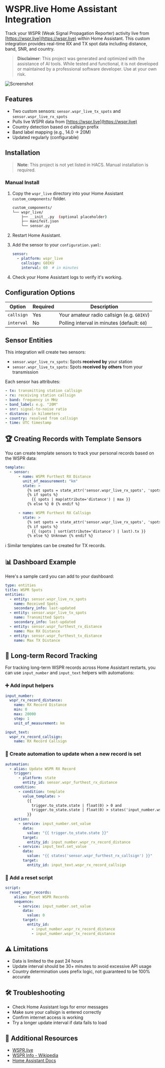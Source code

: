 # WSPR.live Home Assistant Integration

Track your WSPR (Weak Signal Propagation Reporter) activity live from [https://wspr.live](https://wspr.live) within Home Assistant. This custom integration provides real-time RX and TX spot data including distance, band, SNR, and country.

> **Disclaimer**: This project was generated and optimized with the assistance of AI tools. While tested and functional, it is not developed or maintained by a professional software developer. Use at your own risk.

![Screenshot](https://your-screenshot-url-here.png)

## Features

- Two custom sensors: `sensor.wspr_live_tx_spots` and `sensor.wspr_live_rx_spots`
- Pulls live WSPR data from [https://wspr.live](https://wspr.live)
- Country detection based on callsign prefix
- Band label mapping (e.g., 14.0 → 20M)
- Updated regularly (configurable)

## Installation

> **Note**: This project is not yet listed in HACS. Manual installation is required.

### Manual Install

1. Copy the `wspr_live` directory into your Home Assistant `custom_components/` folder.

    ```bash
    custom_components/
    └── wspr_live/
        ├── __init__.py  (optional placeholder)
        ├── manifest.json
        └── sensor.py
    ```

2. Restart Home Assistant.

3. Add the sensor to your `configuration.yaml`:

    ```yaml
    sensor:
      - platform: wspr_live
        callsign: G0IKV
        interval: 60  # in minutes
    ```

4. Check your Home Assistant logs to verify it's working.

## Configuration Options

| Option     | Required | Description                                      |
|------------|----------|--------------------------------------------------|
| `callsign` | Yes      | Your amateur radio callsign (e.g. `G0IKV`)       |
| `interval` | No       | Polling interval in minutes (default: `60`)     |

## Sensor Entities

This integration will create two sensors:

- `sensor.wspr_live_rx_spots`: Spots **received by** your station
- `sensor.wspr_live_tx_spots`: Spots **received by others** from your transmission

Each sensor has attributes:

```yaml
- tx: transmitting station callsign
- rx: receiving station callsign
- band: frequency in MHz
- band_label: e.g. "20M"
- snr: signal-to-noise ratio
- distance: in kilometers
- country: resolved from callsign
- time: UTC timestamp
```

## 🏆 Creating Records with Template Sensors

You can create template sensors to track your personal records based on the WSPR data:

```yaml
template:
  - sensor:
      - name: WSPR Furthest RX Distance
        unit_of_measurement: "km"
        state: >
          {% set spots = state_attr('sensor.wspr_live_rx_spots', 'spots') %}
          {% if spots %}
            {{ spots | map(attribute='distance') | max }}
          {% else %} 0 {% endif %}

      - name: WSPR Furthest RX Callsign
        state: >
          {% set spots = state_attr('sensor.wspr_live_rx_spots', 'spots') %}
          {% if spots %}
            {{ (spots | sort(attribute='distance') | last).tx }}
          {% else %} Unknown {% endif %}
```

ℹ️ Similar templates can be created for TX records.

## 📊 Dashboard Example

Here's a sample card you can add to your dashboard:

```yaml
type: entities
title: WSPR Spots
entities:
  - entity: sensor.wspr_live_rx_spots
    name: Received Spots
    secondary_info: last-updated
  - entity: sensor.wspr_live_tx_spots 
    name: Transmitted Spots
    secondary_info: last-updated
  - entity: sensor.wspr_furthest_rx_distance
    name: Max RX Distance
  - entity: sensor.wspr_furthest_tx_distance
    name: Max TX Distance
```

## 🧠 Long-term Record Tracking

For tracking long-term WSPR records across Home Assistant restarts, you can use `input_number` and `input_text` helpers with automations:

### ➕ Add input helpers

```yaml
input_number:
  wspr_rx_record_distance:
    name: RX Record Distance
    min: 0
    max: 20000
    step: 1
    unit_of_measurement: km

input_text:
  wspr_rx_record_callsign:
    name: RX Record Callsign
```

### 🔁 Create automation to update when a new record is set

```yaml
automation:
  - alias: Update WSPR RX Record
    trigger:
      - platform: state
        entity_id: sensor.wspr_furthest_rx_distance
    condition:
      - condition: template
        value_template: >
          {{ 
            trigger.to_state.state | float(0) > 0 and
            trigger.to_state.state | float(0) > states('input_number.wspr_rx_record_distance') | float(0)
          }}
    action:
      - service: input_number.set_value
        data:
          value: "{{ trigger.to_state.state }}"
        target:
          entity_id: input_number.wspr_rx_record_distance
      - service: input_text.set_value
        data:
          value: "{{ states('sensor.wspr_furthest_rx_callsign') }}"
        target:
          entity_id: input_text.wspr_rx_record_callsign
```

### 🔄 Add a reset script

```yaml
script:
  reset_wspr_records:
    alias: Reset WSPR Records
    sequence:
      - service: input_number.set_value
        data:
          value: 0
        target:
          entity_id: 
            - input_number.wspr_rx_record_distance
            - input_number.wspr_tx_record_distance
```

## ⚠️ Limitations

- Data is limited to the past 24 hours
- Update interval should be 30+ minutes to avoid excessive API usage
- Country determination uses prefix logic, not guaranteed to be 100% accurate

## 🛠️ Troubleshooting

- Check Home Assistant logs for error messages
- Make sure your callsign is entered correctly
- Confirm internet access is working
- Try a longer update interval if data fails to load

## 🔗 Additional Resources

- [WSPR.live](https://wspr.live)
- [WSPR Info - Wikipedia](https://en.wikipedia.org/wiki/WSPR_(amateur_radio_software))
- [Home Assistant Docs](https://www.home-assistant.io/integrations/)
